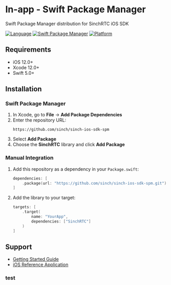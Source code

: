 # In-app - Swift Package Manager
Swift Package Manager distribution for SinchRTC iOS SDK

[![Language](https://img.shields.io/badge/language-Swift-orange?style=flat&logo=swift&logoColor=white)](https://swift.org)
[![Swift Package Manager](https://img.shields.io/badge/SPM-supported-DE5C43.svg?style=flat)](https://swift.org/package-manager/)
[![Platform](https://img.shields.io/badge/platform-iOS%2012%2B-blue.svg?style=flat)](https://developer.apple.com/ios/)

## Requirements

- iOS 12.0+
- Xcode 12.0+
- Swift 5.0+

## Installation

### Swift Package Manager

1. In Xcode, go to **File** → **Add Package Dependencies**
2. Enter the repository URL:
   ```
   https://github.com/sinch/sinch-ios-sdk-spm
   ```
3. Select **Add Package**
4. Choose the **SinchRTC** library and click **Add Package**

### Manual Integration

1. Add this repository as a dependency in your `Package.swift`:
   ```swift
   dependencies: [
       .package(url: "https://github.com/sinch/sinch-ios-sdk-spm.git")
   ]
   ```

2. Add the library to your target:
   ```swift
   targets: [
       .target(
           name: "YourApp",
           dependencies: ["SinchRTC"]
       )
   ]
   ```

## Support

- [Getting Started Guide](https://developers.sinch.com/docs/in-app-calling/getting-started/ios/create-app)
- [iOS Reference Application](https://github.com/sinch/rtc-reference-applications/tree/master/ios)

### test
